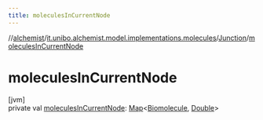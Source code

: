 ```yaml
---
title: moleculesInCurrentNode
---
```

//[alchemist](../../../index.html)/[it.unibo.alchemist.model.implementations.molecules](../index.html)/[Junction](index.html)/[moleculesInCurrentNode](molecules-in-current-node.html)



# moleculesInCurrentNode



[jvm]\
private val [moleculesInCurrentNode](molecules-in-current-node.html): [Map](https://docs.oracle.com/javase/8/docs/api/java/util/Map.html)<[Biomolecule](../-biomolecule/index.html), [Double](https://docs.oracle.com/javase/8/docs/api/java/lang/Double.html)>




